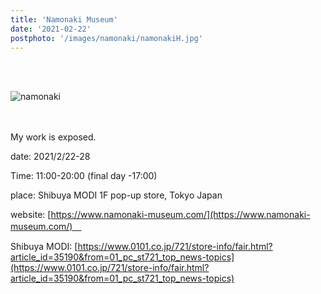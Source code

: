 ```yaml
---
title: 'Namonaki Museum'
date: '2021-02-22'
postphoto: '/images/namonaki/namonakiH.jpg'
---
```

<br>
<br>

![namonaki](/images/namonaki/namonaki.jpg)
<br>
<br>
<br>

My work is exposed. <br>

date: 2021/2/22-28 <br>

Time: 11:00-20:00 (final day -17:00) <br>

place: Shibuya MODI 1F pop-up store, Tokyo Japan <br>

website:  [https://www.namonaki-museum.com/](https://www.namonaki-museum.com/)　<br>

Shibuya MODI: [https://www.0101.co.jp/721/store-info/fair.html?article_id=35190&from=01_pc_st721_top_news-topics](https://www.0101.co.jp/721/store-info/fair.html?article_id=35190&from=01_pc_st721_top_news-topics) <br>






<br>
<br>
<br>
<br>
<!-- 
#h1
##h2
###h3
####h4
#####h5
######h6
- brabra is list
**bold text**
_Italic_ or *Italic*

-->

<center>
© 2021 YOSY POKARI
</center>
<br>